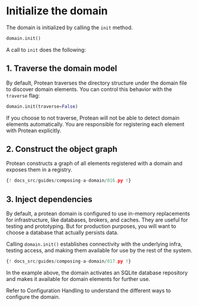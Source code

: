 # Initialize the domain

The domain is initialized by calling the `init` method. 

```python
domain.init()
```

A call to `init` does the following:

## 1. Traverse the domain model

By default, Protean traverses the directory structure under the domain file
to discover domain elements. You can control this behavior with the `traverse`
flag:

```python
domain.init(traverse=False)
```

If you choose to not traverse, Protean will not be able to detect domain
elements automatically. You are responsible for registering each element
with Protean explicitly.

## 2. Construct the object graph

Protean constructs a graph of all elements registered with a domain and
exposes them in a registry.

```Python hl_lines="28-35"
{! docs_src/guides/composing-a-domain/016.py !}
```

## 3. Inject dependencies

By default, a protean domain is configured to use in-memory replacements for
infrastructure, like databases, brokers, and caches. They are useful for
testing and prototyping. But for production purposes, you will want to choose
a database that actually persists data.

Calling `domain.init()` establishes connectivity with the underlying infra,
testing access, and making them available for use by the rest of the system. 

```Python hl_lines="5-11"
{! docs_src/guides/composing-a-domain/017.py !}
```

In the example above, the domain activates an SQLite database repository and
makes it available for domain elements for further use.

<!-- FIXME Add link to accessing active/configured dependencies -->
<!-- FIXME Add link to configuration handling -->
Refer to Configuration Handling to understand the different ways to configure
the domain.
